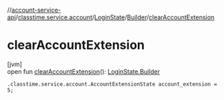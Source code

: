 //[account-service-api](../../../../index.md)/[classtime.service.account](../../index.md)/[LoginState](../index.md)/[Builder](index.md)/[clearAccountExtension](clear-account-extension.md)

# clearAccountExtension

[jvm]\
open fun [clearAccountExtension](clear-account-extension.md)(): [LoginState.Builder](index.md)

`.classtime.service.account.AccountExtensionState account_extension = 5;`
